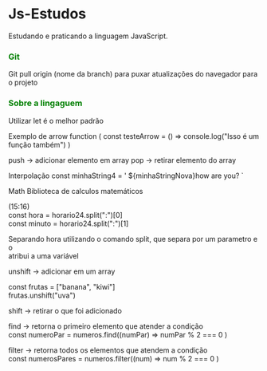 # Js-Estudos
Estudando e praticando a linguagem JavaScript. 


<h3 style="color: green"> Git </h3>
Git pull origin (nome da branch) para puxar atualizações do navegador 
para o projeto 


<h3 style="color: green"> Sobre a lingaguem </h3>
 
Utilizar let é o melhor padrão 

Exemplo de arrow function (  const testeArrow = () => console.log("Isso é um função também")   )

push -> adicionar elemento em array
pop -> retirar elemento do array

Interpolação
const minhaString4 = ' ${minhaStringNova}how are you? `

Math
Biblioteca de calculos matemáticos


(15:16) <br>
const hora = horario24.split(":")[0] <br>
const minuto = horario24.split(":")[1]

Separando hora utilizando o comando split, que separa por um parametro e o <br>
atribui a uma variável


unshift -> adicionar em um array

const frutas = ["banana", "kiwi"] <br>
frutas.unshift("uva")

shift -> retirar o que foi adicionado

find -> retorna o primeiro elemento que atender a condição <br>
const numeroPar = numeros.find((numPar) => numPar % 2 === 0 )

filter -> retorna todos os elementos que atendem a condição <br>
const numerosPares = numeros.filter((num) => num % 2 === 0 )
